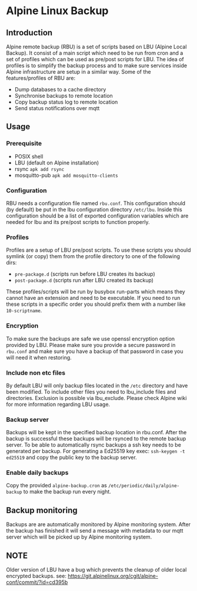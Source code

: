 # Alpine Linux Backup

## Introduction

Alpine remote backup (RBU) is a set of scripts based on LBU
(Alpine Local Backup). It consist of a main script which need to be run from
cron and a set of profiles which can be used as pre/post scripts for LBU.
The idea of profiles is to simplify the backup process and to make sure
services inside Alpine infrastructure are setup in a similar way. Some of the
features/profiles of RBU are:

* Dump databases to a cache directory
* Synchronise backups to remote location
* Copy backup status log to remote location
* Send status notifications over mqtt

## Usage

### Prerequisite

* POSIX shell
* LBU (default on Alpine installation)
* rsync `apk add rsync`
* mosquitto-pub `apk add mosquitto-clients`

### Configuration

RBU needs a configuration file named `rbu.conf`. This configuration should
(by default) be put in the lbu configuration directory `/etc/lbu`. Inside this
configuration should be a list of exported configuration variables which are
needed for lbu and its pre/post scripts to function properly.

### Profiles

Profiles are a setup of LBU pre/post scripts. To use these scripts you should
symlink (or copy) them from the profile directory to one of the following dirs:

* `pre-package.d` (scripts run before LBU creates its backup)
* `post-package.d` (scripts run after LBU created its backup)

These profiles/scripts will be run by busybox run-parts which means they cannot
have an extension and need to be executable. If you need to run these scripts
in a specific order you should prefix them with a number like `10-scriptname`.

### Encryption

To make sure the backups are safe we use openssl encryption option provided by
LBU. Please make sure you provide a secure password in `rbu.conf` and make sure
you have a backup of that password in case you will need it when restoring.

### Include non etc files

By default LBU will only backup files located in the `/etc` directory and have
been modified. To include other files you need to lbu_include files and
directories. Exclusion is possible via lbu_exclude. Please check Alpine wiki for
more information regarding LBU usage.

### Backup server

Backups will be kept in the specified backup location in rbu.conf. After the
backup is successful these backups will be rsynced to the remote backup server.
To be able to automatically rsync backups a ssh key needs to be generated per
backup. For generating a Ed25519 key exec: `ssh-keygen -t ed25519` and copy the
public key to the backup server.

### Enable daily backups

Copy the provided `alpine-backup.cron` as `/etc/periodic/daily/alpine-backup` to
make the backup run every night.

## Backup monitoring

Backups are are automatically monitored by Alpine monitoring system. After the
backup has finished it will send a message with metadata to our mqtt server
which will be picked up by Alpine monitoring system.

## NOTE

Older version of LBU have a bug which prevents the cleanup of older local
encrypted backups. see:
https://git.alpinelinux.org/cgit/alpine-conf/commit/?id=cd395b